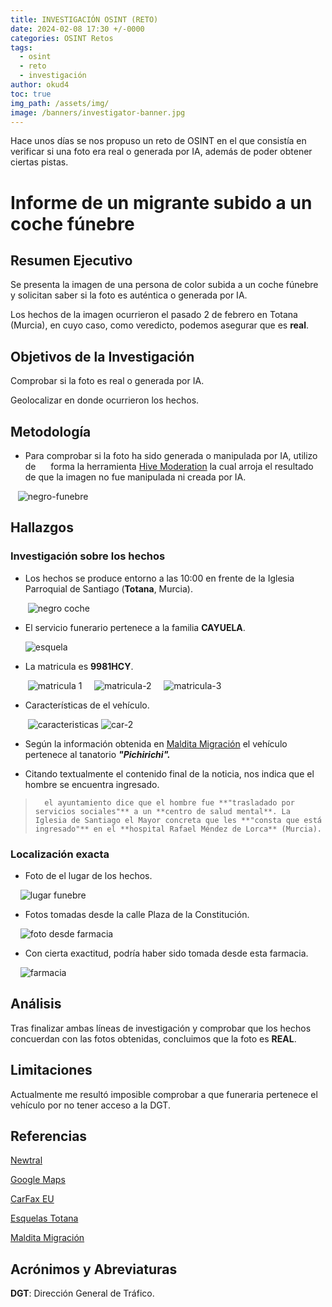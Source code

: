 ```yaml
---
title: INVESTIGACIÓN OSINT (RETO)
date: 2024-02-08 17:30 +/-0000
categories: OSINT Retos
tags:
  - osint
  - reto
  - investigación
author: okud4
toc: true
img_path: /assets/img/
image: /banners/investigator-banner.jpg
---
```


Hace unos días se nos propuso un reto de OSINT en el que consistía en verificar si una foto era real o generada por IA, además de poder obtener ciertas pistas.
# Informe de un migrante subido a un coche fúnebre

  

## Resumen Ejecutivo

  

Se presenta la imagen de una persona de color subida a un coche fúnebre y solicitan saber si la foto es auténtica o generada por IA.

  

Los hechos de la imagen ocurrieron el pasado 2 de febrero en Totana (Murcia), en cuyo caso, como veredicto, podemos asegurar que es **real**.

  

## Objetivos de la Investigación

  

Comprobar si la foto es real o generada por IA.

Geolocalizar en donde ocurrieron los hechos.

  

## Metodología

  

- Para comprobar si la foto ha sido generada o manipulada por IA, utilizo de      forma la herramienta [Hive Moderation](https://hivemoderation.com) la cual arroja el resultado de que la imagen no fue manipulada ni creada por IA.

  

   ![negro-funebre](capturas/totana/image.png)


  

## Hallazgos

  

### Investigación sobre los hechos

  

- Los hechos se produce entorno a las 10:00 en frente de la Iglesia Parroquial de Santiago (**Totana**, Murcia).

  

	 ![negro coche](capturas/totana/image-4.png)

  

- El servicio funerario pertenece a la familia **CAYUELA**.

  
	![esquela](capturas/totana/isabel.png)
    

- La matricula es **9981HCY**.

  

	 ![matricula 1](capturas/totana/image-6.png) 
	    ![matricula-2](capturas/totana/image-7.png) 
	    ![matricula-3](capturas/totana/image-10.png)

- Características de el vehículo.

	 ![caracteristicas](capturas/totana/image-8.png) ![car-2](capturas/totana/image-9.png)

- Según la información obtenida en [Maldita Migración](https://maldita.es/migracion/bulo/20240206/migrante-coche-funebre-totana-murcia/) el vehículo pertenece al tanatorio ***"Pichirichi".*** 

- Citando textualmente el contenido final de la noticia, nos indica que el hombre se encuentra ingresado.

> 		el ayuntamiento dice que el hombre fue **"trasladado por servicios sociales"** a un **centro de salud mental**. La Iglesia de Santiago el Mayor concreta que les **"consta que está ingresado"** en el **hospital Rafael Méndez de Lorca** (Murcia).

### Localización exacta

  

- Foto de el lugar de los hechos.

  

    ![lugar funebre](capturas/totana/image-3.png)

  

- Fotos tomadas desde la calle Plaza de la Constitución.

  

    ![foto desde farmacia](capturas/totana/image-2.png)

  

- Con cierta exactitud, podría haber sido tomada desde esta farmacia.

  

    ![farmacia](capturas/totana/image-1.png)

  

## Análisis

  

Tras finalizar ambas líneas de investigación y comprobar que los hechos concuerdan con las fotos obtenidas, concluimos que la foto es **REAL**.


  

## Limitaciones

  

Actualmente me resultó imposible comprobar a que funeraria pertenece el vehículo por no tener acceso a la DGT.

  

## Referencias


[Newtral](https://www.newtral.es/hombre-coche-funebre-totana-nos-preguntais-por/20240205/)

[Google Maps](https://www.google.com/maps/)

[CarFax EU](https://www.carfax.eu/es/comprobar-matricula)

[Esquelas Totana](https://esquelastotana.blogspot.com)

[Maldita Migración](https://maldita.es/migracion/bulo/20240206/migrante-coche-funebre-totana-murcia/)
## Acrónimos y Abreviaturas

  

**DGT**: Dirección General de Tráfico.